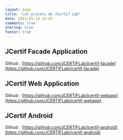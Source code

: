 ```yaml
---
layout: page
title: "Les projets de JCertif Lab"
date: 2013-01-14 23:42
comments: true
sharing: true
footer: true
---
```


## JCertif Facade Application

Github : [https://github.com/JCERTIFLab/jcertif-facade](https://github.com/JCERTIFLab/jcertif-facade)

## JCertif Web Application

Github : [https://github.com/JCERTIFLab/jcertif-webapp](https://github.com/JCERTIFLab/jcertif-webapp)

## JCertif Android

Github : [https://github.com/JCERTIFLab/jcertif-android](https://github.com/JCERTIFLab/jcertif-android)